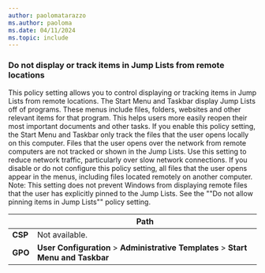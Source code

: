 ```yaml
---
author: paolomatarazzo
ms.author: paoloma
ms.date: 04/11/2024
ms.topic: include
---
```


### Do not display or track items in Jump Lists from remote locations

This policy setting allows you to control displaying or tracking items in Jump Lists from remote locations. The Start Menu and Taskbar display Jump Lists off of programs. These menus include files, folders, websites and other relevant items for that program. This helps users more easily reopen their most important documents and other tasks. If you enable this policy setting, the Start Menu and Taskbar only track the files that the user opens locally on this computer. Files that the user opens over the network from remote computers are not tracked or shown in the Jump Lists. Use this setting to reduce network traffic, particularly over slow network connections. If you disable or do not configure this policy setting, all files that the user opens appear in the menus, including files located remotely on another computer. Note: This setting does not prevent Windows from displaying remote files that the user has explicitly pinned to the Jump Lists. See the ""Do not allow pinning items in Jump Lists"" policy setting.

|  | Path |
|--|--|
| **CSP** | Not available. |
| **GPO** | **User Configuration** > **Administrative Templates** > **Start Menu and Taskbar** |
